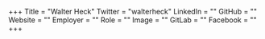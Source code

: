 +++
Title = "Walter Heck"
Twitter = "walterheck"
LinkedIn = ""
GitHub = ""
Website = ""
Employer = ""
Role = ""
Image = ""
GitLab = ""
Facebook = ""
+++
